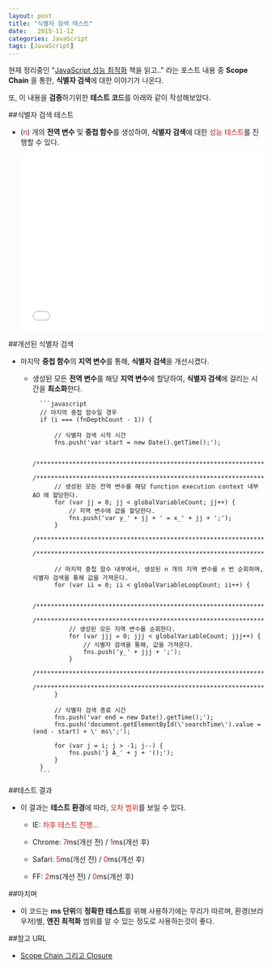 ```yaml
---
layout: post
title: "식별자 검색 테스트"
date:   2015-11-12
categories: JavaScript
tags: [JavaScript]
---
```


현재 정리중인 "[JavaScript 성능 최적화](http://www.hanbit.co.kr/book/look.html?isbn=978-89-7914-855-8) 책을 읽고.." 라는 포스트 내용 중 **Scope Chain** 을 통한, **식별자 검색**에 대한 이야기가 나온다.
 
또, 이 내용을 **검증**하기위한 **테스트 코드**를 아래와 같이 작성해보았다.

##식별자 검색 테스트

- (<span style="color:#c11f1f">n</span>) 개의 **전역 변수** 및 **중첩 함수**를 생성하여, **식별자 검색**에 대한 <span style="color:#c11f1f">성능 테스트</span>를 진행할 수 있다.

    <iframe height='350' scrolling='no' src='//codepen.io/yanione/embed/epbYzm/?height=268&theme-id=0&default-tab=result' frameborder='no' allowtransparency='true' allowfullscreen='true' style='width: 100%;'>See the Pen <a href='http://codepen.io/yanione/pen/epbYzm/'>epbYzm</a> by mohwa (<a href='http://codepen.io/yanione'>@yanione</a>) on <a href='http://codepen.io'>CodePen</a>.
    </iframe>

##개선된 식별자 검색

- 마지막 **중첩 함수**의 **지역 변수**를 통해, **식별자 검색**을 개선시켰다.

  - 생성된 모든 **전역 변수**를 해당 **지역 변수**에 할당하여, **식별자 검색**에 걸리는 시간을 **최소화**한다.
  
          ```javascript
          // 마지막 중첩 함수일 경우
          if (i === (fnDepthCount - 1)) {

              // 식별자 검색 시작 시간
              fns.push('var start = new Date().getTime();');
              
              /******************************************************************/
              /******************************************************************/
              // 생성된 모든 전역 변수를 해당 function execution context 내부 AO 에 할당한다.
              for (var jj = 0; jj < globalVariableCount; jj++) {
                  // 지역 변수에 값을 할당한다.
                  fns.push('var y_' + jj + ' = x_' + jj + ';');
              }
              /******************************************************************/
              /******************************************************************/

              // 마지막 중첩 함수 내부에서, 생성된 n 개의 지역 변수를 n 번 순회하며, 식별자 검색을 통해 값을 가져온다.
              for (var ii = 0; ii < globalVariableLoopCount; ii++) {
              
                  /******************************************************************/
                  /******************************************************************/
                  // 생성된 모든 지역 변수를 순회한다.
                  for (var jjj = 0; jjj < globalVariableCount; jjj++) {
                      // 식별자 검색을 통해, 값을 가져온다.
                      fns.push('y_' + jjj + ';');
                  }
                  /******************************************************************/
                  /******************************************************************/
              }

              // 식별자 검색 종료 시간
              fns.push('var end = new Date().getTime();');
              fns.push('document.getElementById(\'searchTime\').value = (end - start) + \' ms\';');

              for (var j = i; j > -1; j--) {
                  fns.push('} A_' + j + '();');
              }
          }
          ```
                      
##테스트 결과

  - 이 결과는 **테스트 환경**에 따라, <span style="color:#c11f1f">오차 범위</span>를 보일 수 있다.
     
    - IE: <span style="color:#c11f1f">차후 테스트 진행...</span><p>
    
    - Chrome: <span style="color:#c11f1f">7</span>ms(개선 전) / <span style="color:#c11f1f">1</span>ms(개선 후)<p>
     
    - Safari: <span style="color:#c11f1f">5</span>ms(개선 전) / <span style="color:#c11f1f">0</span>ms(개선 후)<p>
    
    - FF: <span style="color:#c11f1f">2</span>ms(개선 전) / <span style="color:#c11f1f">0</span>ms(개선 후)


##마치며

- 이 코드는 **ms 단위**의 **정확한 테스트**를 위해 사용하기에는 무리가 따르며, 환경(브라우저)별, **엔진 최적화** 범위를 알 수 있는 정도로 사용하는것이 좋다.
  
##참고 URL

- [Scope Chain 그리고 Closure](http://mohwa.github.io/blog/javascript/2015/10/11/scope-chain-inJS/)
